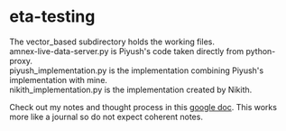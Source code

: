 # eta-testing
The vector_based subdirectory holds the working files. \
amnex-live-data-server.py is Piyush's code taken directly from python-proxy. \
piyush_implementation.py is the implementation combining Piyush's implementation with mine. \
nikith_implementation.py is the implementation created by Nikith.


Check out my notes and thought process in this [google doc](https://docs.google.com/document/d/1c0rL1AOjLoVbNIMeb2F76kQYWen7nlBg-jV5Mjxg3Pk/edit?tab=t.0). This works more like a journal so do not expect coherent notes.
